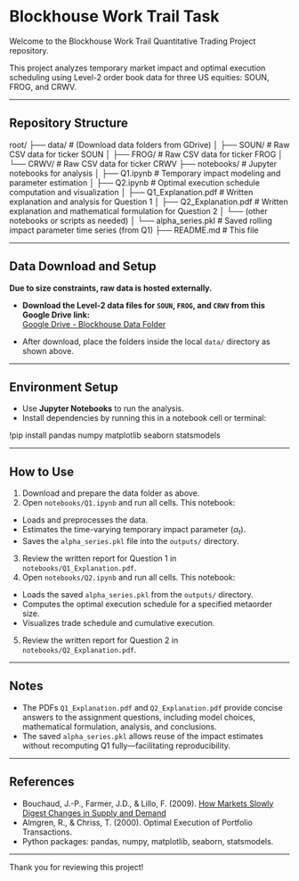 # Blockhouse Work Trail Task

Welcome to the Blockhouse Work Trail Quantitative Trading Project repository.

This project analyzes temporary market impact and optimal execution scheduling using Level-2 order book data for three US equities: SOUN, FROG, and CRWV.

---

## Repository Structure

root/
├── data/ # (Download data folders from GDrive)
│ ├── SOUN/ # Raw CSV data for ticker SOUN
│ ├── FROG/ # Raw CSV data for ticker FROG
│ └── CRWV/ # Raw CSV data for ticker CRWV
├── notebooks/ # Jupyter notebooks for analysis
│ ├── Q1.ipynb # Temporary impact modeling and parameter estimation
│ ├── Q2.ipynb # Optimal execution schedule computation and visualization
│ ├── Q1_Explanation.pdf # Written explanation and analysis for Question 1
│ ├── Q2_Explanation.pdf # Written explanation and mathematical formulation for Question 2
│ └── (other notebooks or scripts as needed)
│ └── alpha_series.pkl # Saved rolling impact parameter time series (from Q1)
├── README.md # This file


---

## Data Download and Setup

**Due to size constraints, raw data is hosted externally.**

- **Download the Level-2 data files for `SOUN`, `FROG`, and `CRWV` from this Google Drive link:**  
  [Google Drive - Blockhouse Data Folder](https://drive.google.com/drive/folders/1TLXC7JLH2wf_2YNG4hSQ_xEryy6vRXLb?usp=drive_link)

- After download, place the folders inside the local `data/` directory as shown above.

---

## Environment Setup

- Use **Jupyter Notebooks** to run the analysis.
- Install dependencies by running this in a notebook cell or terminal:

!pip install pandas numpy matplotlib seaborn statsmodels


---

## How to Use

1. Download and prepare the data folder as above.
2. Open `notebooks/Q1.ipynb` and run all cells. This notebook:
 - Loads and preprocesses the data.
 - Estimates the time-varying temporary impact parameter ($\alpha_t$).
 - Saves the `alpha_series.pkl` file into the `outputs/` directory.
3. Review the written report for Question 1 in `notebooks/Q1_Explanation.pdf`.
4. Open `notebooks/Q2.ipynb` and run all cells. This notebook:
 - Loads the saved `alpha_series.pkl` from the `outputs/` directory.
 - Computes the optimal execution schedule for a specified metaorder size.
 - Visualizes trade schedule and cumulative execution.
5. Review the written report for Question 2 in `notebooks/Q2_Explanation.pdf`.

---

## Notes

- The PDFs `Q1_Explanation.pdf` and `Q2_Explanation.pdf` provide concise answers to the assignment questions, including model choices, mathematical formulation, analysis, and conclusions.
- The saved `alpha_series.pkl` allows reuse of the impact estimates without recomputing Q1 fully—facilitating reproducibility.

---

## References

- Bouchaud, J.-P., Farmer, J.D., & Lillo, F. (2009). [How Markets Slowly Digest Changes in Supply and Demand](https://arxiv.org/abs/0809.4554)
- Almgren, R., & Chriss, T. (2000). Optimal Execution of Portfolio Transactions.
- Python packages: pandas, numpy, matplotlib, seaborn, statsmodels.

---

Thank you for reviewing this project!
